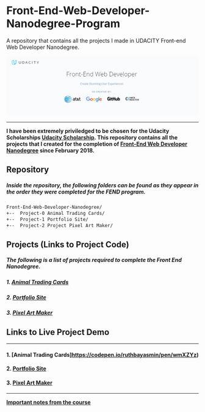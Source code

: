 # Front-End-Web-Developer-Nanodegree-Program
A repository that contains all the projects I made in UDACITY Front-end Web Developer Nanodegree.

![image](header.png)
_________________________
**I have been extremely priviledged to be chosen for the Udacity Scholarships [Udacity Scholarship](https://www.udacity.com/scholarships). This repository contains all the projects that I created for the completion of [Front-End Web Developer Nanodegree](https://www.udacity.com/course/nd001) since February 2018.**


## Repository

##### Inside the repository, the following folders can be found as they appear in the order they were completed for the FEND program.

```
Front-End-Web-Developer-Nanodegree/
+--  Project-0 Animal Trading Cards/
+--  Project-1 Portfolio Site/
+--  Project-2 Project Pixel Art Maker/

```

## Projects (Links to Project Code)

##### The following is a list of projects required to complete the Front End Nanodegree.

##### 1. [Animal Trading Cards](https://codepen.io/ruthbayasmin/pen/wmXZYz)
##### 2. [Portfolio Site]()
##### 3. [Pixel Art Maker]()



## Links to Live Project Demo
____________________________________________________________________________________________

#### 1. [Animal Trading Cards]https://codepen.io/ruthbayasmin/pen/wmXZYz)
#### 2. [Portfolio Site]()
#### 3. [Pixel Art Maker]()

___

[**Important notes from the course**]()
